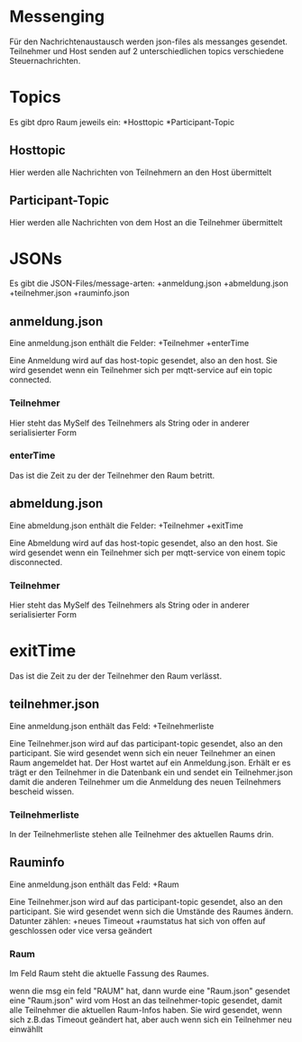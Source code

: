 # Messenging
Für den Nachrichtenaustausch werden json-files als messanges gesendet. Teilnehmer und Host senden auf 2 unterschiedlichen topics verschiedene Steuernachrichten.

# Topics
Es gibt dpro Raum jeweils ein:
*Hosttopic
*Participant-Topic

## Hosttopic
Hier werden alle Nachrichten von Teilnehmern an den Host übermittelt

## Participant-Topic
Hier werden alle Nachrichten von dem Host an die Teilnehmer übermittelt

# JSONs
Es gibt die JSON-Files/message-arten:
+anmeldung.json
+abmeldung.json
+teilnehmer.json
+rauminfo.json

## anmeldung.json
Eine anmeldung.json enthält die Felder:
+Teilnehmer
+enterTime

Eine Anmeldung wird auf das host-topic gesendet, also an den host. Sie wird gesendet wenn ein Teilnehmer sich per mqtt-service auf ein topic connected.

### Teilnehmer
Hier steht das MySelf des Teilnehmers als String oder in anderer serialisierter Form

### enterTime
Das ist die Zeit zu der der Teilnehmer den Raum betritt.

## abmeldung.json
Eine abmeldung.json enthält die Felder:
+Teilnehmer
+exitTime

Eine Abmeldung wird auf das host-topic gesendet, also an den host. Sie wird gesendet wenn ein Teilnehmer sich per mqtt-service von einem topic disconnected. 

### Teilnehmer
Hier steht das MySelf des Teilnehmers als String oder in anderer serialisierter Form

# exitTime
Das ist die Zeit zu der der Teilnehmer den Raum verlässt.

## teilnehmer.json
Eine anmeldung.json enthält das Feld:
+Teilnehmerliste

Eine Teilnehmer.json wird auf das participant-topic gesendet, also an den participant. 
Sie wird gesendet wenn sich ein neuer Teilnehmer an einen Raum angemeldet hat. 
Der Host wartet auf ein Anmeldung.json. Erhält er es trägt er den Teilnehmer in die Datenbank ein und sendet ein Teilnehmer.json damit die anderen Teilnehmer um die Anmeldung des neuen Teilnehmers bescheid wissen.

### Teilnehmerliste
In der Teilnehmerliste stehen alle Teilnehmer des aktuellen Raums drin.


## Rauminfo
Eine anmeldung.json enthält das Feld:
+Raum

Eine Teilnehmer.json wird auf das participant-topic gesendet, also an den participant.
Sie wird gesendet wenn sich die Umstände des Raumes ändern.
Datunter zählen:
+neues Timeout
+raumstatus hat sich von offen auf geschlossen oder vice versa geändert

### Raum
Im Feld Raum steht die aktuelle Fassung des Raumes.

wenn die msg ein feld "RAUM" hat, dann wurde eine "Raum.json" gesendet
eine "Raum.json" wird vom Host an das teilnehmer-topic gesendet, damit
alle Teilnehmer die aktuellen Raum-Infos haben.
Sie wird gesendet, wenn sich z.B.das Timeout geändert hat, aber auch wenn sich
ein Teilnehmer neu einwähllt
